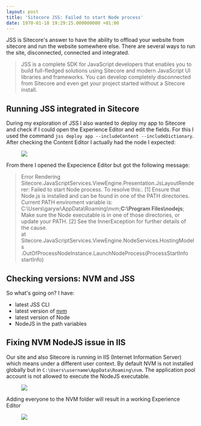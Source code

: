 ```yaml
---
layout: post
title: 'Sitecore JSS: Failed to start Node process'
date: 1970-01-18 19:29:15.000000000 +01:00
---
```

<p>JSS is Sitecore's answer to have the ability to offload your website from sitecore and run the website somewhere else. There are several ways to run the site, disconnected, connected and integrated.</p><blockquote>JSS is a complete SDK for JavaScript developers that enables you to build full-fledged solutions using Sitecore and modern JavaScript UI libraries and frameworks. You can develop completely disconnected from Sitecore and even get your project started without a Sitecore install.</blockquote><h2 id="running-jss-integrated-in-sitecore">Running JSS integrated in Sitecore</h2><p>During my exploration of JSS I also wanted to deploy my app to Sitecore and check if I could open the Experience Editor and edit the fields. For this I used the command <code>jss deploy app --includeContent --includeDictionary</code>. After checking the Content Editor I actually had the node I expected:</p><figure class="kg-image-card"><img src="https://ghost-azure-gary.azurewebsites.net/content/images/2018/08/0002018-08-27-08_36_35-Desktop.png" class="kg-image"></figure><p>From there I opened the Expecience Editor but got the following message:</p><blockquote>Error Rendering Sitecore.JavaScriptServices.ViewEngine.Presentation.JsLayoutRenderer: Failed to start Node process. To resolve this:. [1] Ensure that Node.js is installed and can be found in one of the PATH directories. Current PATH enviroment variable is: C:\Users\garyw\AppData\Roaming\nvm;<strong>C:\Program Files\nodejs</strong>; Make sure the Node executable is in one of those directories, or update your PATH. [2] See the InnerException for further details of the cause.<br>at<br>Sitecore.JavaScriptServices.ViewEngine.NodeServices.HostingModels<br>.OutOfProcessNodeInstance.LaunchNodeProcess(ProcessStartInfo startInfo)</blockquote><h2 id="checking-versions-nvm-and-jss">Checking versions: NVM and JSS</h2><p>So what's going on? I have:</p><ul><li>latest JSS CLI</li><li>latest version of <a href="https://github.com/coreybutler/nvm-windows">nvm</a></li><li>latest version of Node</li><li>NodeJS in the path variables</li></ul><h2 id="fixing-nvm-nodejs-issue-in-iis">Fixing NVM NodeJS issue in IIS</h2><p>Our site and also Sitecore is running in IIS (Internet Information Server) which means under a different user context. By default NVM is not installed globally but in <code>C:\Users\username\AppData\Roaming\nvm</code>. The application pool account is not allowed to execute the NodeJS executable.</p><figure class="kg-image-card"><img src="https://ghost-azure-gary.azurewebsites.net/content/images/2018/08/2018-08-27-08_11_01-nvm-1.png" class="kg-image"></figure><p>Adding everyone to the NVM folder will result in a working Experience Editor</p><figure class="kg-image-card"><img src="https://ghost-azure-gary.azurewebsites.net/content/images/2018/08/2018-08-27-08_11_58-Welcome-to-Sitecore-JSS-1.png" class="kg-image"></figure>
